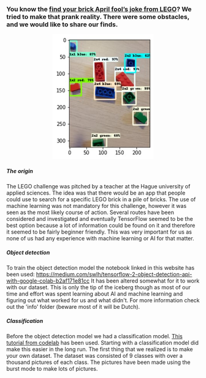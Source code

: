 ### You know the [find your brick April fool’s joke from LEGO](https://twitter.com/LEGO_Group/status/1112625676836880384?ref_src=twsrc%5Etfw%7Ctwcamp%5Etweetembed%7Ctwterm%5E1112625676836880384%7Ctwgr%5E%7Ctwcon%5Es1_&ref_url=https%3A%2F%2Fbrickshow.com%2F2019%2F04%2Fa-look-at-legos-april-fools-prank-for-2019%2F "the tweet")? We tried to make that prank reality. There were some obstacles, and we would like to share our finds.

<p align="center"><img src="https://github.com/LEGO-challenge/LEGO-dataset/blob/main/ReadMePictures/Results.jpg"/ alt="accurate object detection results"></p>

##### The origin
The LEGO challenge was pitched by a teacher at the Hague university of applied sciences. The idea was that there would be an app that people could use to search for a specific LEGO brick in a pile of bricks. The use of machine learning was not mandatory for this challenge, however it was seen as the most likely course of action. Several routes have been considered and investigated and eventually TensorFlow seemed to be the best option because a lot of information could be found on it and therefore it seemed to be fairly beginner friendly. This was very important for us as none of us had any experience with machine learning or AI for that matter.

##### Object detection
To train the object detection model the notebook linked in this website has been used: https://medium.com/swlh/tensorflow-2-object-detection-api-with-google-colab-b2af171e81cc It has been altered somewhat for it to work with our dataset. This is only the tip of the iceberg though as most of our time and effort was spent learning about AI and machine learning and figuring out what worked for us and what didn't. For more information check out the 'info' folder (beware most of it will be Dutch).

##### Classification
Before the object detection model we had a classification model. [This tutorial from codelab](https://codelabs.developers.google.com/codelabs/recognize-flowers-with-tensorflow-on-android#0 "the tutorial") has been used. Starting with a classification model did make this easier in the long run. The first thing that we realized is to make your own dataset. The dataset was consisted of 9 classes with over a thousand pictures of each class. The pictures have been made using the burst mode to make lots of pictures.
